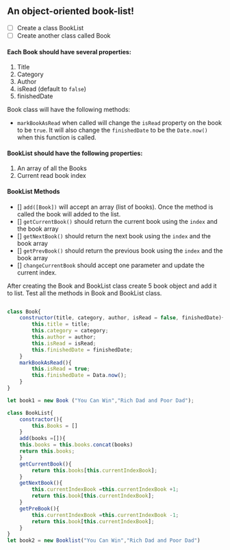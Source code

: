 ## An object-oriented book-list!

- [ ] Create a class BookList
- [ ] Create another class called Book

#### Each Book should have several properties:

1. Title
2. Category
3. Author
4. isRead (default to `false`)
5. finishedDate

Book class will have the following methods:

- `markBookAsRead` when called will change the `isRead` property on the book to be `true`. It will also change the `finishedDate` to be the `Date.now()` when this function is called.

#### BookList should have the following properties:

1. An array of all the Books
2. Current read book index

#### BookList Methods

- [] `add([Book])` will accept an array (list of books). Once the method is called the book will added to the list.
- [] `getCurrentBook()` should return the current book using the `index` and the book array
- [] `getNextBook()` should return the next book using the `index` and the book array
- [] `getPrevBook()` should return the previous book using the `index` and the book array
- [] `changeCurrentBook` should accept one parameter and update the current index.

After creating the Book and BookList class create 5 book object and add it to list. Test all the methods in Book and BookList class.

```js

class Book{
    constructor(title, category, author, isRead = false, finishedDate){
        this.title = title;
        this.category = category;
        this.author = author;
        this.isRead = isRead;
        this.finishedDate = finishedDate;
    }
    markBookAsRead(){
        this.isRead = true;
        this.finishedDate = Data.now();
    }
}

let book1 = new Book ("You Can Win","Rich Dad and Poor Dad");

class BookList{
    constractor(){
        this.Books = []
    }
    add(books =[]){
    this.books = this.books.concat(books)
    return this.books;
    }
    getCurrentBook(){
        return this.books[this.currentIndexBook];
    }
    getNextBook(){
        this.currentIndexBook =this.currentIndexBook +1;
        return this.book[this.currentIndexBook];
    }
    getPreBook(){
        this.currentIndexBook =this.currentIndexBook -1;
        return this.book[this.currentIndexBook];
    }
}
let book2 = new Booklist("You Can Win","Rich Dad and Poor Dad")
   

```
